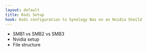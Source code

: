 ```yaml
---
layout: default
title: Kodi Setup
hook: Kodi configuration to Synology Nas on an Nvidia Sheild
---
```


* SMB1 vs SMB2 vs SMB3
* Nvidia setup
* File structure

